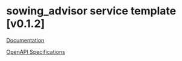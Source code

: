 # sowing_advisor service template \[v0.1.2\]

[Documentation](https://htmlpreview.github.io/?https://github.com/atlasH2020-templates/sowing_advisor/blob/v0.1.2/doc.html)

[OpenAPI Specifications](https://sensorsystems.iais.fraunhofer.de/doc/?url=https://raw.githubusercontent.com/atlasH2020-templates/sowing_advisor/v0.1.2/oas)  
